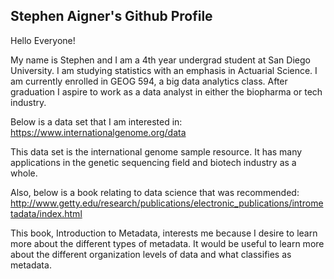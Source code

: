## Stephen Aigner's Github Profile

Hello Everyone!

My name is Stephen and I am a 4th year undergrad student at San Diego University. I am studying statistics with an emphasis in Actuarial Science. I am currently enrolled in GEOG 594, a big data analytics class. After graduation I aspire to work as a data analyst in either the biopharma or tech industry. 


Below is a data set that I am interested in:
https://www.internationalgenome.org/data

This data set is the international genome sample resource. It has many applications in the genetic sequencing field and biotech industry as a whole. 

Also, below is a book relating to data science that was recommended:
http://www.getty.edu/research/publications/electronic_publications/intrometadata/index.html

This book, Introduction to Metadata, interests me because I desire to learn more about the different types of metadata. It would be useful to learn more about the different organization levels of data and what classifies as metadata. 

